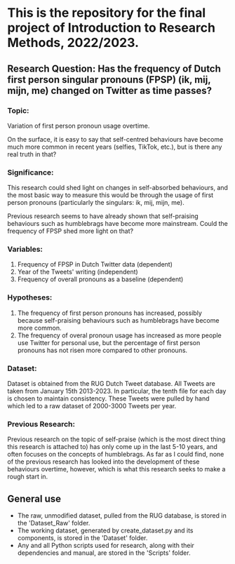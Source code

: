# This is the repository for the final project of Introduction to Research Methods, 2022/2023.

## Research Question: Has the frequency of Dutch first person singular pronouns (FPSP) (ik, mij, mijn, me) changed on Twitter as time passes?

### Topic: 

Variation of first person pronoun usage overtime.

On the surface, it is easy to say that self-centred behaviours
have become much more common in recent years (selfies, TikTok, etc.),
but is there any real truth in that?

### Significance: 

This research could shed light on changes in self-absorbed behaviours,
and the most basic way to measure this would be through the usage of
first person pronouns (particularly the singulars: ik, mij, mijn, me).

Previous research seems to have already shown that self-praising behaviours such as humblebrags have become more mainstream.
Could the frequency of FPSP shed more light on that?

### Variables:

1. Frequency of FPSP in Dutch Twitter data (dependent)
2. Year of the Tweets' writing (independent)
3. Frequency of overall pronouns as a baseline (dependent)

### Hypotheses:

1. The frequency of first person pronouns has increased, possibly because self-praising behaviours such as humblebrags have become more common.
2. The frequency of overal pronoun usage has increased as more people use Twitter for personal use, but the percentage of first person pronouns has not risen more compared to other pronouns.

### Dataset:

Dataset is obtained from the RUG Dutch Tweet database. All Tweets are taken from January 15th 2013-2023. In particular, the tenth file for each day is chosen to maintain consistency. These Tweets were pulled by hand which led to a raw dataset of 2000-3000 Tweets per year.

### Previous Research:

Previous research on the topic of self-praise (which is the most direct thing this research is attached to) has only come up in the last 5-10 years, and often focuses on the concepts of humblebrags. As far as I could find, none of the previous research has looked into the development of these behaviours overtime, however, which is what this research seeks to make a rough start in.

## General use

- The raw, unmodified dataset, pulled from the RUG database, is stored in the 'Dataset_Raw' folder.
- The working dataset, generated by create_dataset.py and its components, is stored in the 'Dataset' folder.
- Any and all Python scripts used for research, along with their dependencies and manual, are stored in the 'Scripts' folder.
